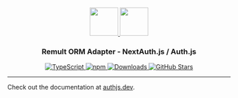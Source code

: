 <p align="center">
  <br/>
  <a href="https://authjs.dev" target="_blank">
    <img height="64px" src="https://authjs.dev/img/logo-sm.png" />
  </a>
  <a href="https://github.com/remult-team/remult-orm" target="_blank">
    <img height="64px" src="https://authjs.dev/img/adapters/remult.svg"/>
  </a>
  <h3 align="center"><b>Remult ORM Adapter</b> - NextAuth.js / Auth.js</a></h3>
  <p align="center" style="align: center;">
    <a href="https://npm.im/@auth/remult-adapter">
      <img src="https://img.shields.io/badge/TypeScript-blue?style=flat-square" alt="TypeScript" />
    </a>
    <a href="https://npm.im/@auth/remult-adapter">
      <img alt="npm" src="https://img.shields.io/npm/v/@auth/remult-adapter?color=green&label=@auth/remult-adapter&style=flat-square">
    </a>
    <a href="https://www.npmtrends.com/@auth/remult-adapter">
      <img src="https://img.shields.io/npm/dm/@auth/remult-adapter?label=%20downloads&style=flat-square" alt="Downloads" />
    </a>
    <a href="https://github.com/nextauthjs/next-auth/stargazers">
      <img src="https://img.shields.io/github/stars/nextauthjs/next-auth?style=flat-square" alt="GitHub Stars" />
    </a>
  </p>
</p>

---

Check out the documentation at [authjs.dev](https://authjs.dev/reference/adapter/remult).
